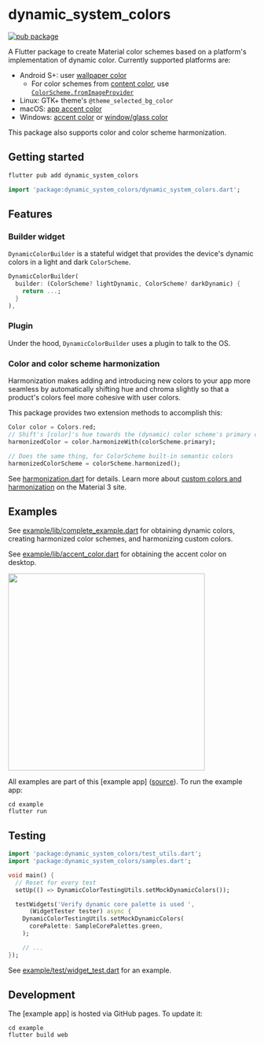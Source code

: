 # dynamic_system_colors

[![pub package](https://img.shields.io/pub/v/dynamic_system_colors.svg)](https://pub.dev/packages/dynamic_system_colors)

A Flutter package to create Material color schemes based on a platform's implementation of dynamic color. Currently supported platforms are:

- Android S+: user [wallpaper color](https://m3.material.io/styles/color/dynamic-color/user-generated-color#35bc06c5-35d9-4559-9f5d-07ea734cbcb1)
  - For color schemes from [content color](https://m3.material.io/styles/color/dynamic-color/user-generated-color#8af550b9-a19e-4e9f-bb0a-7f611fed5d0f), use [`ColorScheme.fromImageProvider`](https://api.flutter.dev/flutter/material/ColorScheme/fromImageProvider.html)
- Linux: GTK+ theme's `@theme_selected_bg_color`
- macOS: [app accent color](https://developer.apple.com/design/human-interface-guidelines/macos/overview/whats-new-in-macos/#app-accent-colors)
- Windows: [accent color](https://docs.microsoft.com/en-us/windows/apps/design/style/color#accent-color) or [window/glass color](https://web.archive.org/web/20080812195923/http://www.microsoft.com/windows/windows-vista/features/aero.aspx?tabid=2&catid=4)

This package also supports color and color scheme harmonization.

## Getting started

```bash
flutter pub add dynamic_system_colors
```

```dart
import 'package:dynamic_system_colors/dynamic_system_colors.dart';
```

## Features

### Builder widget

`DynamicColorBuilder` is a stateful widget
that provides the device's dynamic colors in a light and dark `ColorScheme`.

```dart
DynamicColorBuilder(
  builder: (ColorScheme? lightDynamic, ColorScheme? darkDynamic) {
    return ...;
  }
),
```

### Plugin

Under the hood, `DynamicColorBuilder` uses a plugin to talk to the OS.

### Color and color scheme harmonization

Harmonization makes adding and introducing new colors to your app more seamless by automatically shifting hue and chroma slightly so that a product's colors feel more cohesive with user colors.

This package provides two extension methods to accomplish this:

```dart
Color color = Colors.red;
// Shift's [color]'s hue towards the (dynamic) color scheme's primary color. This leaves the color recognizable while harmonizing it with a user's dynamic color.
harmonizedColor = color.harmonizeWith(colorScheme.primary);

// Does the same thing, for ColorScheme built-in semantic colors
harmonizedColorScheme = colorScheme.harmonized();
```

See [harmonization.dart] for details. Learn more about [custom colors and harmonization](https://m3.material.io/styles/color/the-color-system/custom-colors) on the Material 3 site.

## Examples

See [example/lib/complete_example.dart][complete example] for obtaining dynamic colors, creating
harmonized color schemes, and harmonizing custom colors.

See [example/lib/accent_color.dart][accent color example] for obtaining the accent color on desktop.

<a href="https://material-foundation.github.io/flutter-packages/dynamic_system_colors">
<img src="https://user-images.githubusercontent.com/6655696/152188934-35e58f5c-2a3c-41af-8d49-faabb1701dcc.png" width="400" /> </a>

All examples are part of this [example app] ([source][example app source]). To run the example app:

```
cd example
flutter run
```

## Testing

```dart
import 'package:dynamic_system_colors/test_utils.dart';
import 'package:dynamic_system_colors/samples.dart';

void main() {
  // Reset for every test
  setUp(() => DynamicColorTestingUtils.setMockDynamicColors());

  testWidgets('Verify dynamic core palette is used ',
      (WidgetTester tester) async {
    DynamicColorTestingUtils.setMockDynamicColors(
      corePalette: SampleCorePalettes.green,
    );

    // ...
});
```

See [example/test/widget_test.dart](https://github.com/hasali19/flutter_dynamic_system_colors/blob/main/example/test/widget_test.dart) for an example.

## Development

The [example app] is hosted via GitHub pages. To update it:

```
cd example
flutter build web
```

[complete example]: https://github.com/hasali19/flutter_dynamic_system_colors/tree/main/example/lib/complete_example.dart
[dynamiccolorbuilder example]: https://github.com/hasali19/flutter_dynamic_system_colors/tree/main/example/lib/dynamic_color_builder_example.dart
[dynamiccolorplugin.getcorepalette example]: https://github.com/hasali19/flutter_dynamic_system_colors/tree/main/example/lib/get_core_palette_example.dart
[example app source]: https://github.com/hasali19/flutter_dynamic_system_colors/tree/main/example/lib/
[harmonization.dart]: https://github.com/hasali19/flutter_dynamic_system_colors/blob/main/lib/src/harmonization.dart
[accent color example]: https://github.com/hasali19/flutter_dynamic_system_colors/blob/main/example/lib/accent_color.dart
